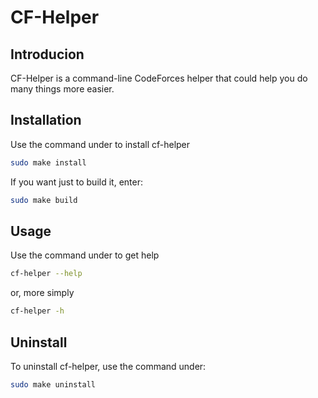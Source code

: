 # CF-Helper

## Introducion
CF-Helper is a command-line CodeForces helper that could help you do many things more easier.

## Installation
Use the command under to install cf-helper
```bash
sudo make install
```
If you want just to build it, enter:
```bash
sudo make build
```

## Usage
Use the command under to get help
```bash
cf-helper --help
```
or, more simply
```bash
cf-helper -h
```

## Uninstall
To uninstall cf-helper, use the command under:
```bash
sudo make uninstall
```